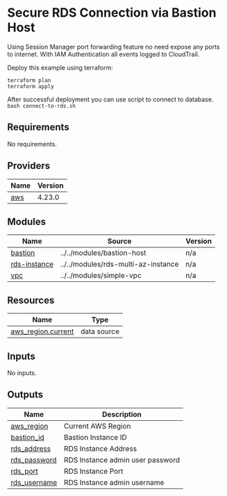 # Secure RDS Connection via Bastion Host

Using Session Manager port forwarding feature no need expose any ports to internet. With IAM Authentication all events logged to CloudTrail.

Deploy this example using terraform:
```
terraform plan
terraform apply
```

After successful deployment you can use script to connect to database.
`bash connect-to-rds.sh`

## Requirements

No requirements.

## Providers

| Name | Version |
|------|---------|
| <a name="provider_aws"></a> [aws](#provider\_aws) | 4.23.0 |

## Modules

| Name | Source | Version |
|------|--------|---------|
| <a name="module_bastion"></a> [bastion](#module\_bastion) | ../../modules/bastion-host | n/a |
| <a name="module_rds-instance"></a> [rds-instance](#module\_rds-instance) | ../../modules/rds-multi-az-instance | n/a |
| <a name="module_vpc"></a> [vpc](#module\_vpc) | ../../modules/simple-vpc | n/a |

## Resources

| Name | Type |
|------|------|
| [aws_region.current](https://registry.terraform.io/providers/hashicorp/aws/latest/docs/data-sources/region) | data source |

## Inputs

No inputs.

## Outputs

| Name | Description |
|------|-------------|
| <a name="output_aws_region"></a> [aws\_region](#output\_aws\_region) | Current AWS Region |
| <a name="output_bastion_id"></a> [bastion\_id](#output\_bastion\_id) | Bastion Instance ID |
| <a name="output_rds_address"></a> [rds\_address](#output\_rds\_address) | RDS Instance Address |
| <a name="output_rds_password"></a> [rds\_password](#output\_rds\_password) | RDS Instance admin user password |
| <a name="output_rds_port"></a> [rds\_port](#output\_rds\_port) | RDS Instance Port |
| <a name="output_rds_username"></a> [rds\_username](#output\_rds\_username) | RDS Instance admin username |

